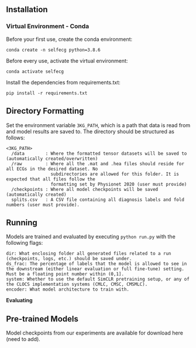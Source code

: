 

## Installation 

### Virtual Environment - Conda
Before your first use, create the conda environment:
```
conda create -n selfecg python=3.8.6
```

Before every use, activate the virtual environment:
```
conda activate selfecg
```

Install the dependencies from requirements.txt:
```
pip install -r requirements.txt
```

## Directory Formatting
Set the environment variable `3KG_PATH`, which is a path that data is read from and model results are saved to. The directory should be structured as follows:
```
<3KG_PATH>
  /data        : Where the formatted tensor datasets will be saved to (automatically created/overwritten)
  /raw         : Where all the .mat and .hea files should reside for all ECGs in the desired dataset. No
                 subdirectories are allowed for this folder. It is expected that all files follow the 
                 formatting set by Physionet 2020 (user must provide)
  /checkpoints : Where all model checkpoints will be saved (automatically created)
  splits.csv   : A CSV file containing all diagnosis labels and fold numbers (user must provide).
```

## Running 

Models are trained and evaluated by executing `python run.py` with the following flags:
```
dir: What enclosing folder all generated files related to a run (checkpoints, logs, etc.) should be saved under.
ds_frac: The percentage of labels that the model is allowed to see in the downstream (either linear evaluation or full fine-tune) setting. Must be a floating point number within (0,1].
system: Whether to use the default SimCLR pretraining setup, or any of the CLOCS implementation systems (CMLC, CMSC, CMSMLC).
encoder: What model architecture to train with.
``` 

**Evaluating**

## Pre-trained Models
Model checkpoints from our experiments are available for download here (need to add).
